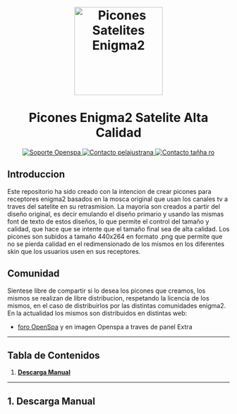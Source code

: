 <h1 align="center">
<br>
  <a href="https://github.com/spainE2/Picon_Enigma2_Sat"><img src="https://i.imgur.com/dsHmk6H.jpg" alt="Picones Satelites Enigma2" width=200"></a>
  <br>
    <br>
  Picones Enigma2 Satelite Alta Calidad
  <br>
</h1>

<p align="center">
  <a href="https://openspa.info/">
    <img src="https://raw.githubusercontent.com/spainE2/Picon_Enigma2_Sat/master/lo1.png" alt="Soporte Openspa">
  </a>
  <a href="https://openspa.info/conversations/add?to=pelajustrana">
    <img src="https://raw.githubusercontent.com/spainE2/Picon_Enigma2_Sat/master/user1.png" alt="Contacto pelajustrana">
  </a>
  <a href="https://openspa.info/conversations/add?to=Тайна го">
    <img src="https://raw.githubusercontent.com/spainE2/Picon_Enigma2_Sat/master/user2.png" alt="Contacto tañha ro">
  </a>
</p>

## Introduccion

Este repositorio ha sido creado con la intencion de crear picones para receptores enigma2 basados en la mosca original que usan los canales tv a traves del satelite en su retrasmision. La mayoria son creados a partir del diseño original, es decir emulando el diseño primario y usando las mismas font de texto de estos diseños, lo que permite el control del tamaño y calidad, que hace que se intente que el tamaño final sea de alta calidad. Los picones son subidos a tamaño 440x264 en formato .png que permite que no se pierda calidad en el redimensionado de los mismos en los diferentes skin que los usuarios usen en sus receptores.


## Comunidad

Sientese libre de compartir si lo desea los picones que creamos, los mismos se realizan de libre distribucion, respetando la licencia de los mismos, en el caso de distribuirlos por las distintas comunidades enigma2. En la actualidad los mismos son distribuidos en distintas web:


- [foro OpenSpa](https://openspa.info/) y en imagen Openspa a traves de panel Extra


---

## Tabla de Contenidos

1. **[Descarga Manual](#1-Descarga-Manual)**













































---

## 1. Descarga Manual

